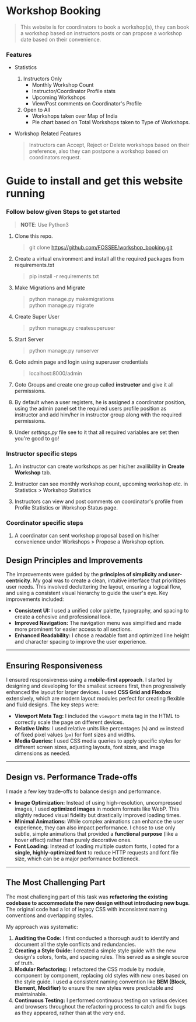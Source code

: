 # **Workshop Booking**

> This website is for coordinators to book a workshop(s), they can book a workshop based on instructors posts or can propose a workshop date based on their convenience.


### Features
* Statistics
    1. Instructors Only
        * Monthly Workshop Count
        * Instructor/Coordinator Profile stats
        * Upcoming Workshops
        * View/Post comments on Coordinator's Profile
    2. Open to All
        * Workshops taken over Map of India
        * Pie chart based on Total Workshops taken to Type of Workshops.

* Workshop Related Features
    > Instructors can Accept, Reject or Delete workshops based on their preference, also they can postpone a workshop based on coordinators request.

# Guide to install and get this website running

### Follow below given Steps to get started
> __NOTE__: Use Python3 
1. Clone this repo.
    > git clone https://github.com/FOSSEE/workshop_booking.git

2. Create a virtual environment and install all the required packages from requirements.txt
    > pip install -r requirements.txt 

3. Make Migrations and Migrate
    > python manage.py makemigrations\
    > python manage.py migrate

4. Create Super User
    > python manage.py createsuperuser

5. Start Server
    > python manage.py runserver

6. Goto admin page and login using superuser credentials
    > localhost:8000/admin

7. Goto Groups and create one group called __instructor__ and give it all permissions.

8. By default when a user registers, he is assigned a coordinator position, using the admin panel set the required users profile position as instructor and add him/her in instructor group along with the required permissions.

9. Under *settings.py* file see to it that all required variables are set then you're good to go!

### Instructor specific steps

1. An instructor can create workshops as per his/her availibility in __Create Workshop__ tab.

2. Instructor can see monthly workshop count, upcoming workshop etc. in Statistics > Workshop Statistics

3. Instructors can view and post comments on coordinator's profile from Profile Statistics or Workshop Status page.


### Coordinator specific steps

1. A coordinator can sent workshop proposal based on his/her convenience under Workshops > Propose a Workshop option.


## Design Principles and Improvements

The improvements were guided by the **principles of simplicity and user-centricity**. My goal was to create a clean, intuitive interface that prioritizes user needs. This involved decluttering the layout, ensuring a logical flow, and using a consistent visual hierarchy to guide the user's eye. Key improvements included:
- **Consistent UI:** I used a unified color palette, typography, and spacing to create a cohesive and professional look.
- **Improved Navigation:** The navigation menu was simplified and made more prominent for easier access to all sections.
- **Enhanced Readability:** I chose a readable font and optimized line height and character spacing to improve the user experience.

---

## Ensuring Responsiveness

I ensured responsiveness using a **mobile-first approach**. I started by designing and developing for the smallest screens first, then progressively enhanced the layout for larger devices. I used **CSS Grid and Flexbox** extensively, which are modern layout modules perfect for creating flexible and fluid designs. The key steps were:
- **Viewport Meta Tag:** I included the `viewport` meta tag in the HTML to correctly scale the page on different devices.
- **Relative Units:** I used relative units like percentages (`%`) and `em` instead of fixed pixel values (`px`) for font sizes and widths.
- **Media Queries:** I used CSS media queries to apply specific styles for different screen sizes, adjusting layouts, font sizes, and image dimensions as needed. 

---

## Design vs. Performance Trade-offs

I made a few key trade-offs to balance design and performance.
- **Image Optimization:** Instead of using high-resolution, uncompressed images, I used **optimized images** in modern formats like WebP. This slightly reduced visual fidelity but drastically improved loading times.
- **Minimal Animations:** While complex animations can enhance the user experience, they can also impact performance. I chose to use only subtle, simple animations that provided a **functional purpose** (like a hover effect) rather than purely decorative ones.
- **Font Loading:** Instead of loading multiple custom fonts, I opted for a **single, highly-optimized font** to reduce HTTP requests and font file size, which can be a major performance bottleneck.

---

## The Most Challenging Part

The most challenging part of this task was **refactoring the existing codebase to accommodate the new design without introducing new bugs**. The original code had a lot of legacy CSS with inconsistent naming conventions and overlapping styles.

My approach was systematic:
1.  **Auditing the Code:** I first conducted a thorough audit to identify and document all the style conflicts and redundancies.
2.  **Creating a Style Guide:** I created a simple style guide with the new design's colors, fonts, and spacing rules. This served as a single source of truth.
3.  **Modular Refactoring:** I refactored the CSS module by module, component by component, replacing old styles with new ones based on the style guide. I used a consistent naming convention like **BEM (Block, Element, Modifier)** to ensure the new styles were predictable and maintainable.
4.  **Continuous Testing:** I performed continuous testing on various devices and browsers throughout the refactoring process to catch and fix bugs as they appeared, rather than at the very end.